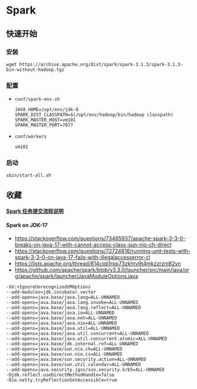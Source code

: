 # Spark

## 快速开始

### 安装

```shell
wget https://archive.apache.org/dist/spark/spark-3.1.3/spark-3.1.3-bin-without-hadoop.tgz
```

### 配置

-   `conf/spark-env.sh`

    ```shell
    JAVA_HOME=/opt/env/jdk-8
    SPARK_DIST_CLASSPATH=$(/opt/env/hadoop/bin/hadoop classpath)
    SPARK_MASTER_HOST=vm101
    SPARK_MASTER_PORT=7077
    ```

-   `conf/workers`

    ```shell
    vm101
    ```

### 启动

```shell
sbin/start-all.sh
```

## 收藏

#### [Spark 任务提交流程说明](https://blog.csdn.net/ran_hao/article/details/125569872)

#### Spark on JDK-17

-   https://stackoverflow.com/questions/73465937/apache-spark-3-3-0-breaks-on-java-17-with-cannot-access-class-sun-nio-ch-direct
-   https://stackoverflow.com/questions/72724816/running-unit-tests-with-spark-3-3-0-on-java-17-fails-with-illegalaccesserror-cl
-   https://lists.apache.org/thread/814cpb1rpp73zkhtv9t4mkzzrznl82yn
-   https://github.com/apache/spark/blob/v3.3.0/launcher/src/main/java/org/apache/spark/launcher/JavaModuleOptions.java

```shell
-XX:+IgnoreUnrecognizedVMOptions
--add-modules=jdk.incubator.vector
--add-opens=java.base/java.lang=ALL-UNNAMED
--add-opens=java.base/java.lang.invoke=ALL-UNNAMED
--add-opens=java.base/java.lang.reflect=ALL-UNNAMED
--add-opens=java.base/java.io=ALL-UNNAMED
--add-opens=java.base/java.net=ALL-UNNAMED
--add-opens=java.base/java.nio=ALL-UNNAMED
--add-opens=java.base/java.util=ALL-UNNAMED
--add-opens=java.base/java.util.concurrent=ALL-UNNAMED
--add-opens=java.base/java.util.concurrent.atomic=ALL-UNNAMED
--add-opens=java.base/jdk.internal.ref=ALL-UNNAMED
--add-opens=java.base/sun.nio.ch=ALL-UNNAMED
--add-opens=java.base/sun.nio.cs=ALL-UNNAMED
--add-opens=java.base/sun.security.action=ALL-UNNAMED
--add-opens=java.base/sun.util.calendar=ALL-UNNAMED
--add-opens=java.security.jgss/sun.security.krb5=ALL-UNNAMED
-Djdk.reflect.useDirectMethodHandle=false
-Dio.netty.tryReflectionSetAccessible=true
```
